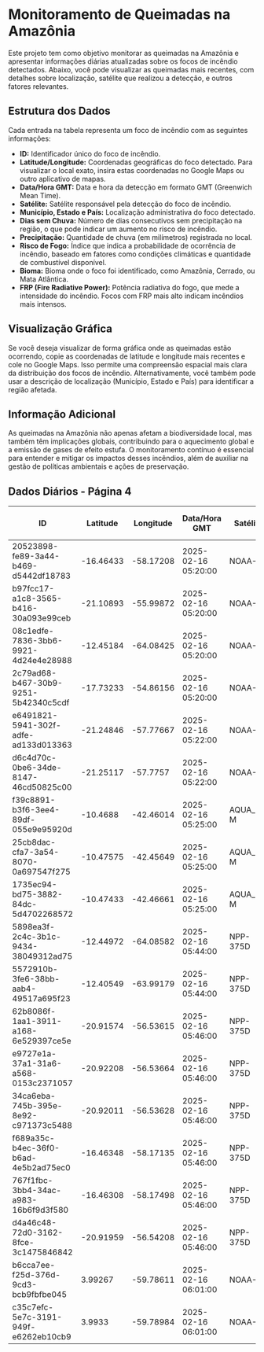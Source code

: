 # Monitoramento de Queimadas na Amazônia

Este projeto tem como objetivo monitorar as queimadas na Amazônia e apresentar informações diárias atualizadas sobre os focos de incêndio detectados. Abaixo, você pode visualizar as queimadas mais recentes, com detalhes sobre localização, satélite que realizou a detecção, e outros fatores relevantes.

## Estrutura dos Dados

Cada entrada na tabela representa um foco de incêndio com as seguintes informações:

- **ID:** Identificador único do foco de incêndio.
- **Latitude/Longitude:** Coordenadas geográficas do foco detectado. Para visualizar o local exato, insira estas coordenadas no Google Maps ou outro aplicativo de mapas.
- **Data/Hora GMT:** Data e hora da detecção em formato GMT (Greenwich Mean Time).
- **Satélite:** Satélite responsável pela detecção do foco de incêndio.
- **Município, Estado e País:** Localização administrativa do foco detectado.
- **Dias sem Chuva:** Número de dias consecutivos sem precipitação na região, o que pode indicar um aumento no risco de incêndio.
- **Precipitação:** Quantidade de chuva (em milímetros) registrada no local.
- **Risco de Fogo:** Índice que indica a probabilidade de ocorrência de incêndio, baseado em fatores como condições climáticas e quantidade de combustível disponível.
- **Bioma:** Bioma onde o foco foi identificado, como Amazônia, Cerrado, ou Mata Atlântica.
- **FRP (Fire Radiative Power):** Potência radiativa do fogo, que mede a intensidade do incêndio. Focos com FRP mais alto indicam incêndios mais intensos.

## Visualização Gráfica

Se você deseja visualizar de forma gráfica onde as queimadas estão ocorrendo, copie as coordenadas de latitude e longitude mais recentes e cole no Google Maps. Isso permite uma compreensão espacial mais clara da distribuição dos focos de incêndio. Alternativamente, você também pode usar a descrição de localização (Município, Estado e País) para identificar a região afetada.

## Informação Adicional

As queimadas na Amazônia não apenas afetam a biodiversidade local, mas também têm implicações globais, contribuindo para o aquecimento global e a emissão de gases de efeito estufa. O monitoramento contínuo é essencial para entender e mitigar os impactos desses incêndios, além de auxiliar na gestão de políticas ambientais e ações de preservação.

## Dados Diários - Página 4

| ID | Latitude | Longitude | Data/Hora GMT | Satélite | Município | Estado | País | Município ID | Estado ID | País ID | Dias sem Chuva | Precipitação | Risco de Fogo | Bioma | FRP |
|----|----------|-----------|---------------|----------|-----------|--------|------|--------------|-----------|---------|----------------|--------------|----------------|-------|-----|
| 20523898-fe89-3a44-b469-d5442df18783 | -16.46433 | -58.17208 | 2025-02-16 05:20:00 | NOAA-21 | CÁCERES | MATO GROSSO | Brasil | 5102504 | 51 | 33 | nan | nan | nan | Pantanal | 2.8 |
| b97fcc17-a1c8-3565-b416-30a093e99ceb | -21.10893 | -55.99872 | 2025-02-16 05:20:00 | NOAA-21 | NIOAQUE | MATO GROSSO DO SUL | Brasil | 5005806 | 50 | 33 | nan | nan | nan | Cerrado | 1.4 |
| 08c1edfe-7836-3bb6-9921-4d24e4e28988 | -12.45184 | -64.08425 | 2025-02-16 05:20:00 | NOAA-21 | COSTA MARQUES | RONDÔNIA | Brasil | 1100080 | 11 | 33 | nan | nan | nan | Amazônia | 0.9 |
| 2c79ad68-b467-30b9-9251-5b42340c5cdf | -17.73233 | -54.86156 | 2025-02-16 05:20:00 | NOAA-21 | SONORA | MATO GROSSO DO SUL | Brasil | 5007935 | 50 | 33 | nan | nan | nan | Cerrado | 1.1 |
| e6491821-5941-302f-adfe-ad133d013363 | -21.24846 | -57.77667 | 2025-02-16 05:22:00 | NOAA-21 | PORTO MURTINHO | MATO GROSSO DO SUL | Brasil | 5006903 | 50 | 33 | nan | nan | nan | Pantanal | 2.0 |
| d6c4d70c-0be6-34de-8147-46cd50825c00 | -21.25117 | -57.7757 | 2025-02-16 05:22:00 | NOAA-21 | PORTO MURTINHO | MATO GROSSO DO SUL | Brasil | 5006903 | 50 | 33 | nan | nan | nan | Pantanal | 2.2 |
| f39c8891-b3f6-3ee4-89df-055e9e95920d | -10.4688 | -42.46014 | 2025-02-16 05:25:00 | AQUA_M-M | XIQUE-XIQUE | BAHIA | Brasil | 2933604 | 29 | 33 | nan | nan | nan | Caatinga | 11.1 |
| 25cb8dac-cfa7-3a54-8070-0a697547f275 | -10.47575 | -42.45649 | 2025-02-16 05:25:00 | AQUA_M-M | XIQUE-XIQUE | BAHIA | Brasil | 2933604 | 29 | 33 | nan | nan | nan | Caatinga | 10.7 |
| 1735ec94-bd75-3882-84dc-5d4702268572 | -10.47433 | -42.46661 | 2025-02-16 05:25:00 | AQUA_M-M | XIQUE-XIQUE | BAHIA | Brasil | 2933604 | 29 | 33 | nan | nan | nan | Caatinga | 5.1 |
| 5898ea3f-2c4c-3b1c-9434-38049312ad75 | -12.44972 | -64.08582 | 2025-02-16 05:44:00 | NPP-375D | COSTA MARQUES | RONDÔNIA | Brasil | 1100080 | 11 | 33 | nan | nan | nan | Amazônia | 1.1 |
| 5572910b-3fe6-38bb-aab4-49517a695f23 | -12.40549 | -63.99179 | 2025-02-16 05:44:00 | NPP-375D | COSTA MARQUES | RONDÔNIA | Brasil | 1100080 | 11 | 33 | nan | nan | nan | Amazônia | 0.9 |
| 62b8086f-1aa1-3911-a168-6e529397ce5e | -20.91574 | -56.53615 | 2025-02-16 05:46:00 | NPP-375D | BONITO | MATO GROSSO DO SUL | Brasil | 5002209 | 50 | 33 | nan | nan | nan | Cerrado | 2.5 |
| e9727e1a-37a1-31a6-a568-0153c2371057 | -20.92208 | -56.53664 | 2025-02-16 05:46:00 | NPP-375D | BONITO | MATO GROSSO DO SUL | Brasil | 5002209 | 50 | 33 | nan | nan | nan | Cerrado | 2.4 |
| 34ca6eba-745b-395e-8e92-c971373c5488 | -20.92011 | -56.53628 | 2025-02-16 05:46:00 | NPP-375D | BONITO | MATO GROSSO DO SUL | Brasil | 5002209 | 50 | 33 | nan | nan | nan | Cerrado | 3.0 |
| f689a35c-b4ec-36f0-b6ad-4e5b2ad75ec0 | -16.46348 | -58.17135 | 2025-02-16 05:46:00 | NPP-375D | CÁCERES | MATO GROSSO | Brasil | 5102504 | 51 | 33 | nan | nan | nan | Pantanal | 0.7 |
| 767f1fbc-3bb4-34ac-a983-16b6f9d3f580 | -16.46308 | -58.17498 | 2025-02-16 05:46:00 | NPP-375D | CÁCERES | MATO GROSSO | Brasil | 5102504 | 51 | 33 | nan | nan | nan | Pantanal | 0.7 |
| d4a46c48-72d0-3162-8fce-3c1475846842 | -20.91959 | -56.54208 | 2025-02-16 05:46:00 | NPP-375D | BONITO | MATO GROSSO DO SUL | Brasil | 5002209 | 50 | 33 | nan | nan | nan | Cerrado | 3.6 |
| b6cca7ee-f25d-376d-9cd3-bcb9fbfbe045 | 3.99267 | -59.78611 | 2025-02-16 06:01:00 | NOAA-20 | NORMANDIA | RORAIMA | Brasil | 1400407 | 14 | 33 | nan | nan | nan | Amazônia | 1.2 |
| c35c7efc-5e7c-3191-949f-e6262eb10cb9 | 3.9933 | -59.78984 | 2025-02-16 06:01:00 | NOAA-20 | NORMANDIA | RORAIMA | Brasil | 1400407 | 14 | 33 | nan | nan | nan | Amazônia | 1.2 |


